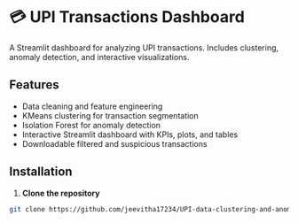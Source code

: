 # 💳 UPI Transactions Dashboard

A Streamlit dashboard for analyzing UPI transactions. Includes clustering, anomaly detection, and interactive visualizations.

## Features
- Data cleaning and feature engineering
- KMeans clustering for transaction segmentation
- Isolation Forest for anomaly detection
- Interactive Streamlit dashboard with KPIs, plots, and tables
- Downloadable filtered and suspicious transactions

## Installation

1. **Clone the repository**
```bash
git clone https://github.com/jeevitha17234/UPI-data-clustering-and-anomaly-Detection.git
